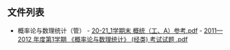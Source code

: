 

## 文件列表

  - 概率论与数理统计（管）
        - [20-21_1学期末 概统（工、A）参考.pdf](https://github.com/bjut-swift/BJUT-Helper/raw/master/./%E6%A6%82%E7%8E%87%E8%AE%BA%E4%B8%8E%E6%95%B0%E7%90%86%E7%BB%9F%E8%AE%A1%EF%BC%88%E7%AE%A1%EF%BC%89/20-21_1%E5%AD%A6%E6%9C%9F%E6%9C%AB%20%E6%A6%82%E7%BB%9F%EF%BC%88%E5%B7%A5%E3%80%81A%EF%BC%89%E5%8F%82%E8%80%83.pdf)
        - [2011—2012 年度第1学期 《概率论与数理统计》 (经类) 考试试题 .pdf](https://github.com/bjut-swift/BJUT-Helper/raw/master/./%E6%A6%82%E7%8E%87%E8%AE%BA%E4%B8%8E%E6%95%B0%E7%90%86%E7%BB%9F%E8%AE%A1%EF%BC%88%E7%AE%A1%EF%BC%89/2011%E2%80%942012%20%E5%B9%B4%E5%BA%A6%E7%AC%AC1%E5%AD%A6%E6%9C%9F%20%E3%80%8A%E6%A6%82%E7%8E%87%E8%AE%BA%E4%B8%8E%E6%95%B0%E7%90%86%E7%BB%9F%E8%AE%A1%E3%80%8B%20%28%E7%BB%8F%E7%B1%BB%29%20%E8%80%83%E8%AF%95%E8%AF%95%E9%A2%98%20.pdf)
